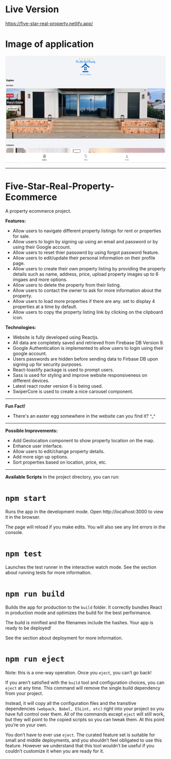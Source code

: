 # Live Version 
https://five-star-real-property.netlify.app/

# Image of application
![alt text](https://github.com/jedhabush/Five-Star-Real-Property-Ecommerce/blob/main/ecomIMG.png)


------------
# Five-Star-Real-Property-Ecommerce
A property ecommerce project. 

**Features:**
- Allow users to navigate different property listings for rent or properties for sale. 
- Allow users to login by signing up using an email and password or by using their Google account.
- Allow users to reset thier passowrd by using forgot password feature.
- Allow users to edit/update their personal information on their profile page.
- Allow users to create their own property listing by providing the property details such as name, address, price, upload property images up to 6 imgaes and more options. 
- Allow users to delete the property from their listing.
- Allow users to contact the owner to ask for more information about the property.
- Allow users to load more properties if there are any. set to display 4 properties at a time by default.
- Allow users to copy the property listing link by clicking on the clipboard icon.

**Technologies:**
- Website is fully developed using Reactjs.
- All data are completely saved and retrieved from Firebase DB Version 9.
- Google Authentication is implemented to allow users to login using their google account.
- Users passwords are hidden before sending data to Firbase DB upon signing up for security purposes.
- React-toastify package is used to prompt users.
- Sass is used for styling and improve website responsiveness on different devices.
- Latest react router version 6 is being used.
- SwiperCore is used to create a nice carousel component.

------------
**Fun Fact!**
- There's an easter egg somewhere in the website can you find it? ^_^

------------
**Possible Improvements:**
- Add Geolocation component to show property location on the map.
- Enhance user interface.
- Allow users to edit/change property details.
- Add more sign up options.
- Sort properties based on location, price, etc.


------------

**Available Scripts**
In the project directory, you can run:

# ```npm start```

Runs the app in the development mode.
Open http://localhost:3000 to view it in the browser.

The page will reload if you make edits.
You will also see any lint errors in the console.

# ```npm test```
Launches the test runner in the interactive watch mode.
See the section about running tests for more information.

# ```npm run build```
Builds the app for production to the ```build``` folder.
It correctly bundles React in production mode and optimizes the build for the best performance.

The build is minified and the filenames include the hashes.
Your app is ready to be deployed!

See the section about deployment for more information.

# ```npm run eject```
Note: this is a one-way operation. Once you ```eject```, you can’t go back!

If you aren’t satisfied with the ```build``` tool and configuration choices, you can ```eject``` at any time. This command will remove the single build dependency from your project.

Instead, it will copy all the configuration files and the transitive dependencies ```(webpack, Babel, ESLint, etc)``` right into your project so you have full control over them. All of the commands except ```eject``` will still work, but they will point to the copied scripts so you can tweak them. At this point you’re on your own.

You don’t have to ever use ```eject```. The curated feature set is suitable for small and middle deployments, and you shouldn’t feel obligated to use this feature. However we understand that this tool wouldn’t be useful if you couldn’t customize it when you are ready for it.
